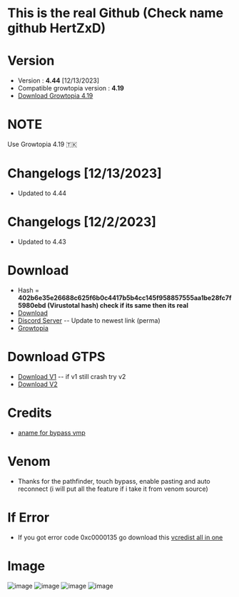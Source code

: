 # This is the real Github (Check name github HertZxD)
# Version
* Version : <b>4.44</b> [12/13/2023]
* Compatible growtopia version : <b>4.19</b>
* [Download Growtopia 4.19](https://ubistatic-a.akamaihd.net/0098/594764/GrowtopiaInstaller.exe)

# NOTE
Use Growtopia 4.19 🇹🇰



# Changelogs [12/13/2023]
* Updated to 4.44

# Changelogs [12/2/2023]
* Updated to 4.43


# Download
* Hash = <b>402b6e35e26688c625f6b0c4417b5b4cc145f958857555aa1be28fc7f5980ebd (Virustotal hash) check if its same then its real</b>
* [Download](https://tii.la/growpai_444)
* [Discord Server](https://discord.gg/k4fdpb8R2H) -- Update to newest link (perma)
* [Growtopia](growtopiagame.com)
# Download GTPS
* [Download V1](https://tii.la/growpai_gtps_v1) -- if v1 still crash try v2
* [Download V2](https://tii.la/growpai_gtps_v2)

# Credits
* [aname for bypass vmp](https://www.youtube.com/@aname0)

# Venom
* Thanks for the pathfinder, touch bypass, enable pasting and auto reconnect (i will put all the feature if i take it from venom source)

# If Error
* If you got error code 0xc0000135 go download this [vcredist all in one](https://www.techpowerup.com/download/visual-c-redistributable-runtime-package-all-in-one)

# Image
![image](https://user-images.githubusercontent.com/53701922/205014438-9e8a3ec7-35c6-40a7-be13-478d01efcc51.png)
![image](https://user-images.githubusercontent.com/53701922/205014492-a8d38d18-4ce4-4a75-ae5c-cdef691195b1.png)
![image](https://user-images.githubusercontent.com/53701922/205014619-203e40a4-3fcb-48c8-ad79-a78c7f983fc1.png)
![image](https://user-images.githubusercontent.com/53701922/205014578-27c85b1f-b075-46b5-9672-2881e22bffb6.png)
